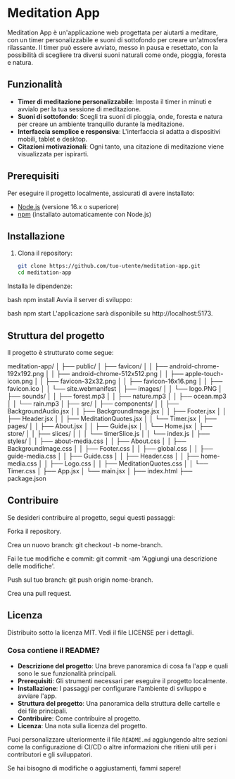 # Meditation App

Meditation App è un'applicazione web progettata per aiutarti a meditare, con un timer personalizzabile e suoni di sottofondo per creare un'atmosfera rilassante. Il timer può essere avviato, messo in pausa e resettato, con la possibilità di scegliere tra diversi suoni naturali come onde, pioggia, foresta e natura.

## Funzionalità

- **Timer di meditazione personalizzabile**: Imposta il timer in minuti e avvialo per la tua sessione di meditazione.
- **Suoni di sottofondo**: Scegli tra suoni di pioggia, onde, foresta e natura per creare un ambiente tranquillo durante la meditazione.
- **Interfaccia semplice e responsiva**: L'interfaccia si adatta a dispositivi mobili, tablet e desktop.
- **Citazioni motivazionali**: Ogni tanto, una citazione di meditazione viene visualizzata per ispirarti.

## Prerequisiti

Per eseguire il progetto localmente, assicurati di avere installato:

- [Node.js](https://nodejs.org/) (versione 16.x o superiore)
- [npm](https://www.npmjs.com/) (installato automaticamente con Node.js)

## Installazione

1. Clona il repository:

   ```bash
   git clone https://github.com/tuo-utente/meditation-app.git
   cd meditation-app
Installa le dipendenze:

bash
npm install
Avvia il server di sviluppo:

bash
npm start
L'applicazione sarà disponibile su http://localhost:5173.

## Struttura del progetto
Il progetto è strutturato come segue:

meditation-app/
│
├── public/
│   ├── favicon/
│   │   ├── android-chrome-192x192.png
│   │   ├── android-chrome-512x512.png
│   │   ├── apple-touch-icon.png
│   │   ├── favicon-32x32.png
│   │   ├── favicon-16x16.png
│   │   ├── favicon.ico
│   │   └── site.webmanifest
│   ├── images/
│   │   └── logo.PNG
│   ├── sounds/
│   │   ├── forest.mp3
│   │   ├── nature.mp3
│   │   ├── ocean.mp3
│   │   └── rain.mp3
│
├── src/
│   ├── components/
│   │   ├── BackgroundAudio.jsx
│   │   ├── BackgroundImage.jsx
│   │   ├── Footer.jsx
│   │   ├── Header.jsx
│   │   ├── MeditationQuotes.jsx
│   │   └── Timer.jsx
│   ├── pages/
│   │   ├── About.jsx
│   │   ├── Guide.jsx
│   │   └── Home.jsx
│   ├── store/
│   │   ├── slices/
│   │   │   └── timerSlice.js
│   │   └── index.js
│   ├── styles/
│   │   ├── about-media.css
│   │   ├── About.css
│   │   ├── BackgroundImage.css
│   │   ├── Footer.css
│   │   ├── global.css
│   │   ├── guide-media.css
│   │   ├── Guide.css
│   │   ├── Header.css
│   │   ├── home-media.css
│   │   ├── Logo.css
│   │   ├── MeditationQuotes.css
│   │   └── Timer.css
│   ├── App.jsx
│   └── main.jsx
│
├── index.html
├── package.json


## Contribuire
Se desideri contribuire al progetto, segui questi passaggi:

Forka il repository.

Crea un nuovo branch: git checkout -b nome-branch.

Fai le tue modifiche e commit: git commit -am 'Aggiungi una descrizione delle modifiche'.

Push sul tuo branch: git push origin nome-branch.

Crea una pull request.

## Licenza
Distribuito sotto la licenza MIT. Vedi il file LICENSE per i dettagli.


### Cosa contiene il README?

- **Descrizione del progetto**: Una breve panoramica di cosa fa l'app e quali sono le sue funzionalità principali.
- **Prerequisiti**: Gli strumenti necessari per eseguire il progetto localmente.
- **Installazione**: I passaggi per configurare l'ambiente di sviluppo e avviare l'app.
- **Struttura del progetto**: Una panoramica della struttura delle cartelle e dei file principali.
- **Contribuire**: Come contribuire al progetto.
- **Licenza**: Una nota sulla licenza del progetto.

Puoi personalizzare ulteriormente il file `README.md` aggiungendo altre sezioni come la configurazione di CI/CD o altre informazioni che ritieni utili per i contributori e gli sviluppatori.

Se hai bisogno di modifiche o aggiustamenti, fammi sapere!
